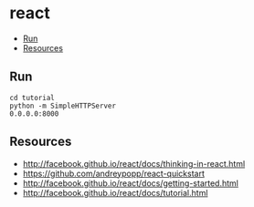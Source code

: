 # react

* [Run](#run)
* [Resources](#resources)

## Run

    cd tutorial
    python -m SimpleHTTPServer
    0.0.0.0:8000

## Resources

* http://facebook.github.io/react/docs/thinking-in-react.html
* https://github.com/andreypopp/react-quickstart
* http://facebook.github.io/react/docs/getting-started.html
* http://facebook.github.io/react/docs/tutorial.html
